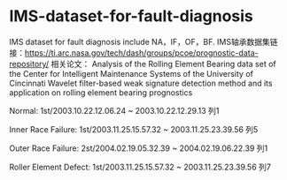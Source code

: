 # IMS-dataset-for-fault-diagnosis
IMS dataset for fault diagnosis include NA，IF，OF，BF.
IMS轴承数据集链接：https://ti.arc.nasa.gov/tech/dash/groups/pcoe/prognostic-data-repository/
相关论文：
Analysis of the Rolling Element Bearing data set of the Center for Intelligent Maintenance Systems of the University of Cincinnati
Wavelet filter-based weak signature detection method and its application on rolling element bearing prognostics

Normal: 1st/2003.10.22.12.06.24 ~ 2003.10.22.12.29.13 列1

Inner Race Failure: 1st/2003.11.25.15.57.32 ~ 2003.11.25.23.39.56 列5

Outer Race Failure: 2st/2004.02.19.05.32.39 ~ 2004.02.19.06.22.39 列1

Roller Element Defect: 1st/2003.11.25.15.57.32 ~ 2003.11.25.23.39.56 列7
